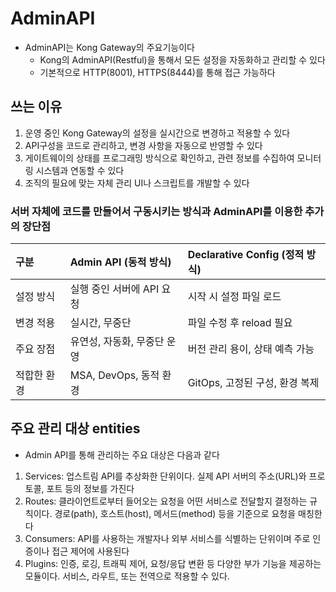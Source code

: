 # AdminAPI

- AdminAPI는 Kong Gateway의 주요기능이다
  - Kong의 AdminAPI(Restful)을 통해서 모든 설정을 자동화하고 관리할 수 있다
  - 기본적으로 HTTP(8001), HTTPS(8444)를 통해 접근 가능하다

## 쓰는 이유

1. 운영 중인 Kong Gateway의 설정을 실시간으로 변경하고 적용할 수 있다
2. API구성을 코드로 관리하고, 변경 사항을 자동으로 반영할 수 있다
3. 게이트웨이의 상태를 프로그래밍 방식으로 확인하고, 관련 정보를 수집하여 모니터링 시스템과 연동할 수 있다
4. 조직의 필요에 맞는 자체 관리 UI나 스크립트를 개발할 수 있다

### 서버 자체에 코드를 만들어서 구동시키는 방식과 AdminAPI를 이용한 추가의 장단점

| 구분 | Admin API (동적 방식) | Declarative Config (정적 방식) |
| :--- | :--- | :--- |
| 설정 방식 | 실행 중인 서버에 API 요청 | 시작 시 설정 파일 로드 |
| 변경 적용 | 실시간, 무중단 | 파일 수정 후 reload 필요 |
| 주요 장점 | 유연성, 자동화, 무중단 운영 | 버전 관리 용이, 상태 예측 가능 |
| 적합한 환경 | MSA, DevOps, 동적 환경 | GitOps, 고정된 구성, 환경 복제 |

## 주요 관리 대상 entities

- Admin API를 통해 관리하는 주요 대상은 다음과 같다

1. Services: 업스트림 API를 추상화한 단위이다. 실제 API 서버의 주소(URL)와 프로토콜, 포트 등의 정보를 가진다
2. Routes: 클라이언트로부터 들어오는 요청을 어떤 서비스로 전달할지 결정하는 규칙이다. 경로(path), 호스트(host), 메서드(method) 등을 기준으로 요청을 매칭한다
3. Consumers: API를 사용하는 개발자나 외부 서비스를 식별하는 단위이며 주로 인증이나 접근 제어에 사용된다
4. Plugins: 인증, 로깅, 트래픽 제어, 요청/응답 변환 등 다양한 부가 기능을 제공하는 모듈이다. 서비스, 라우트, 또는 전역으로 적용할 수 있다.
